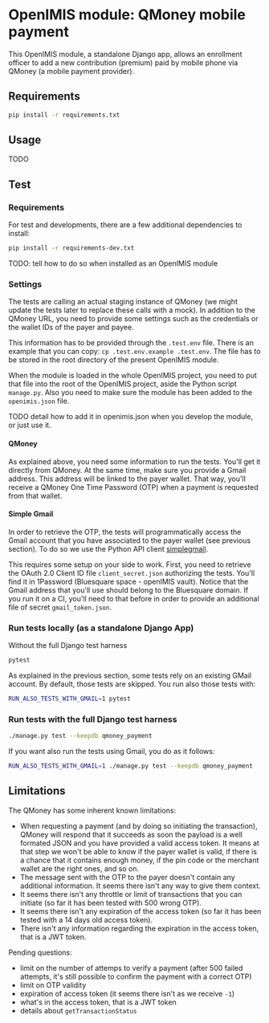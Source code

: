 # OpenIMIS module: QMoney mobile payment

This OpenIMIS module, a standalone Django app, allows an enrollment officer to
add a new contribution (premium) paid by mobile phone via QMoney (a mobile
payment provider).

## Requirements

```bash
pip install -r requirements.txt
```

## Usage

TODO

## Test

### Requirements

For test and developments, there are a few additional dependencies to install:

```bash
pip install -r requirements-dev.txt
```

TODO: tell how to do so when installed as an OpenIMIS module

### Settings

The tests are calling an actual staging instance of QMoney (we might update the
tests later to replace these calls with a mock). In addition to the QMoney URL,
you need to provide some settings such as the credentials or the wallet IDs of
the payer and payee.

This information has to be provided through the `.test.env` file. There is an
example that you can copy: `cp .test.env.example .test.env`. The file has to
be stored in the root directory of the present OpenIMIS module.

When the module is loaded in the whole OpenIMIS project, you need to put that
file into the root of the OpenIMIS project, aside the Python script
`manage.py`. Also you need to make sure the module has been added to the
`openimis.json` file.

TODO detail how to add it in openimis.json when you develop the module, or just
use it.

#### QMoney

As explained above, you need some information to run the tests. You'll get it
directly from QMoney. At the same time, make sure you provide a Gmail address.
This address will be linked to the payer wallet. That way, you'll receive a
QMoney One Time Password (OTP) when a payment is requested from that wallet.

#### Simple Gmail

In order to retrieve the OTP, the tests will programmatically access the Gmail
account that you have associated to the payer wallet (see previous section). To
do so we use the Python API client
[simplegmail](https://github.com/jeremyephron/simplegmail#getting-started).

This requires some setup on your side to work. First, you need to retrieve the
OAuth 2.0 Client ID file `client_secret.json` authorizing the tests. You'll
find it in 1Password (Bluesquare space - openIMIS vault). Notice that the Gmail
address that you'll use should belong to the Bluesquare domain. If you run it
on a CI, you'll need to that before in order to provide an additional file of
secret `gmail_token.json`.

### Run tests locally (as a standalone Django App)

Without the full Django test harness

```bash
pytest
```

As explained in the previous section, some tests rely on an existing GMail account. By default, those tests are skipped. You run also those tests with:

```bash
RUN_ALSO_TESTS_WITH_GMAIL=1 pytest
```

### Run tests with the full Django test harness

```bash
./manage.py test --keepdb qmoney_payment
```

If you want also run the tests using Gmail, you do as it follows:

```bash
RUN_ALSO_TESTS_WITH_GMAIL=1 ./manage.py test --keepdb qmoney_payment
```
## Limitations

The QMoney has some inherent known limitations:

* When requesting a payment (and by doing so initiating the transaction), QMoney
  will respond that it succeeds as soon the payload is a well formated JSON and
  you have provided a valid access token. It means at that step we won't be able
  to know if the payer wallet is valid, if there is a chance that it contains
  enough money, if the pin code or the merchant wallet are the right ones, and
  so on.
* The message sent with the OTP to the payer doesn't contain any additional
  information. It seems there isn't any way to give them context.
* It seems there isn't any throttle or limit of transactions that you can
  initiate (so far it has been tested with 500 wrong OTP).
* It seems there isn't any expiration of the access token (so far it has been
  tested with a 14 days old access token).
* There isn't any information regarding the expiration in the access token, that
  is a JWT token.

Pending questions:

* limit on the number of attemps to verify a payment (after 500 failed attempts,
  it's still possible to confirm the payment with a correct OTP)
* limit on OTP validity
* expiration of access token (it seems there isn't as we receive `-1`)
* what's in the access token, that is a JWT token
* details about `getTransactionStatus`
